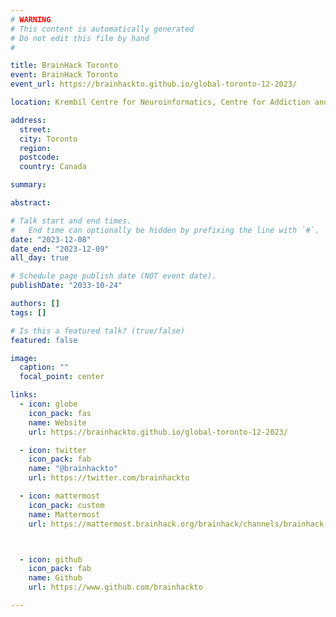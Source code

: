 ```yaml
---
# WARNING
# This content is automatically generated
# Do not edit this file by hand
#

title: BrainHack Toronto
event: BrainHack Toronto
event_url: https://brainhackto.github.io/global-toronto-12-2023/

location: Krembil Centre for Neuroinformatics, Centre for Addiction and Mental Health

address:
  street:
  city: Toronto
  region:
  postcode:
  country: Canada

summary:

abstract:

# Talk start and end times.
#   End time can optionally be hidden by prefixing the line with `#`.
date: "2023-12-08"
date_end: "2023-12-09"
all_day: true

# Schedule page publish date (NOT event date).
publishDate: "2033-10-24"

authors: []
tags: []

# Is this a featured talk? (true/false)
featured: false

image:
  caption: ""
  focal_point: center

links:
  - icon: globe
    icon_pack: fas
    name: Website
    url: https://brainhackto.github.io/global-toronto-12-2023/

  - icon: twitter
    icon_pack: fab
    name: "@brainhackto"
    url: https://twitter.com/brainhackto

  - icon: mattermost
    icon_pack: custom
    name: Mattermost
    url: https://mattermost.brainhack.org/brainhack/channels/brainhack-toronto



  - icon: github
    icon_pack: fab
    name: Github
    url: https://www.github.com/brainhackto

---
```

